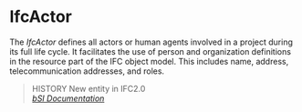 IfcActor
========
The _IfcActor_ defines all actors or human agents involved in a project during
its full life cycle. It facilitates the use of person and organization
definitions in the resource part of the IFC object model. This includes name,
address, telecommunication addresses, and roles.  
  
> HISTORY  New entity in IFC2.0  
[ _bSI
Documentation_](https://standards.buildingsmart.org/IFC/DEV/IFC4_2/FINAL/HTML/schema/ifckernel/lexical/ifcactor.htm)


